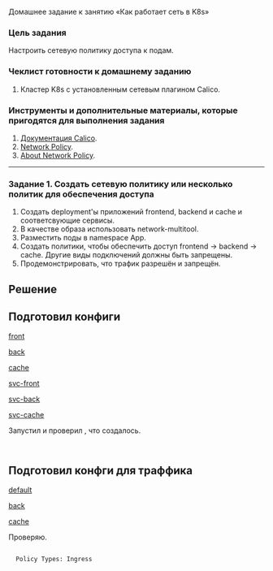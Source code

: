  Домашнее задание к занятию «Как работает сеть в K8s»

### Цель задания

Настроить сетевую политику доступа к подам.

### Чеклист готовности к домашнему заданию

1. Кластер K8s с установленным сетевым плагином Calico.

### Инструменты и дополнительные материалы, которые пригодятся для выполнения задания

1. [Документация Calico](https://www.tigera.io/project-calico/).
2. [Network Policy](https://kubernetes.io/docs/concepts/services-networking/network-policies/).
3. [About Network Policy](https://docs.projectcalico.org/about/about-network-policy).

-----

### Задание 1. Создать сетевую политику или несколько политик для обеспечения доступа

1. Создать deployment'ы приложений frontend, backend и cache и соответсвующие сервисы.
2. В качестве образа использовать network-multitool.
3. Разместить поды в namespace App.
4. Создать политики, чтобы обеспечить доступ frontend -> backend -> cache. Другие виды подключений должны быть запрещены.
5. Продемонстрировать, что трафик разрешён и запрещён.


## Решение 

## Подготовил конфиги

[front](https://github.com/zatulik2606/Microservices/blob/main/hownetk8s/create/frontend.yaml)

[back](https://github.com/zatulik2606/Microservices/blob/main/hownetk8s/create/backend.yaml)

[cache](https://github.com/zatulik2606/Microservices/blob/main/hownetk8s/create/cache.yaml)

[svc-front](https://github.com/zatulik2606/Microservices/blob/main/hownetk8s/create/svc-frontend.yaml)

[svc-back](https://github.com/zatulik2606/Microservices/blob/main/hownetk8s/create/svc-backend.yaml)

[svc-cache](https://github.com/zatulik2606/Microservices/blob/main/hownetk8s/create/svc-cache.yaml)


Запустил и проверил , что создалось.

~~~


~~~

## Подготовил конфги для траффика
[default](https://github.com/zatulik2606/Microservices/blob/main/hownetk8s/networkpolicy/network-policy-default.yaml)

[back](https://github.com/zatulik2606/Microservices/blob/main/hownetk8s/networkpolicy/network-policy-backend.yaml)

[cache](https://github.com/zatulik2606/Microservices/blob/main/hownetk8s/networkpolicy/network-policy-cache.yaml)

Проверяю.

~~~

  Policy Types: Ingress



~~~


